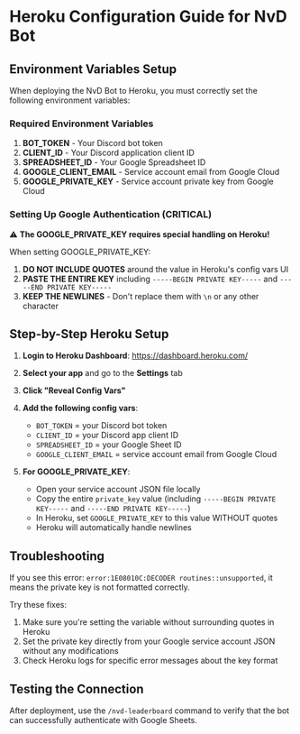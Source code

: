 # Heroku Configuration Guide for NvD Bot

## Environment Variables Setup

When deploying the NvD Bot to Heroku, you must correctly set the following environment variables:

### Required Environment Variables

1. **BOT_TOKEN** - Your Discord bot token
2. **CLIENT_ID** - Your Discord application client ID
3. **SPREADSHEET_ID** - Your Google Spreadsheet ID
4. **GOOGLE_CLIENT_EMAIL** - Service account email from Google Cloud
5. **GOOGLE_PRIVATE_KEY** - Service account private key from Google Cloud

### Setting Up Google Authentication (CRITICAL)

⚠️ **The GOOGLE_PRIVATE_KEY requires special handling on Heroku!**

When setting GOOGLE_PRIVATE_KEY:

1. **DO NOT INCLUDE QUOTES** around the value in Heroku's config vars UI
2. **PASTE THE ENTIRE KEY** including `-----BEGIN PRIVATE KEY-----` and `-----END PRIVATE KEY-----`
3. **KEEP THE NEWLINES** - Don't replace them with `\n` or any other character

## Step-by-Step Heroku Setup

1. **Login to Heroku Dashboard**: https://dashboard.heroku.com/

2. **Select your app** and go to the **Settings** tab

3. **Click "Reveal Config Vars"**

4. **Add the following config vars**:

   - `BOT_TOKEN` = your Discord bot token
   - `CLIENT_ID` = your Discord app client ID
   - `SPREADSHEET_ID` = your Google Sheet ID
   - `GOOGLE_CLIENT_EMAIL` = service account email from Google Cloud
   
5. **For GOOGLE_PRIVATE_KEY**:
   
   - Open your service account JSON file locally
   - Copy the entire `private_key` value (including `-----BEGIN PRIVATE KEY-----` and `-----END PRIVATE KEY-----`)
   - In Heroku, set `GOOGLE_PRIVATE_KEY` to this value WITHOUT quotes
   - Heroku will automatically handle newlines

## Troubleshooting

If you see this error: `error:1E08010C:DECODER routines::unsupported`, it means the private key is not formatted correctly.

Try these fixes:

1. Make sure you're setting the variable without surrounding quotes in Heroku
2. Set the private key directly from your Google service account JSON without any modifications
3. Check Heroku logs for specific error messages about the key format

## Testing the Connection

After deployment, use the `/nvd-leaderboard` command to verify that the bot can successfully authenticate with Google Sheets.